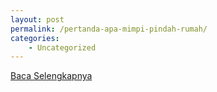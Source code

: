 ```yaml
---
layout: post
permalink: /pertanda-apa-mimpi-pindah-rumah/
categories:
    - Uncategorized
---
```


[Baca Selengkapnya](/08)
